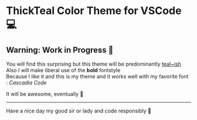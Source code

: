 
# ThickTeal Color Theme for VSCode :computer:

## Warning: Work in Progress :hammer:  

You will find this surprising but this theme will be predominantly <u>teal~ish</u>  
Also I will make liberal use of the **bold** fontstyle  
Because I like it and this is my theme and it works well with my favorite font : *Cascadia Code*  

It will be awesome, eventually  :unicorn:

---

Have a nice day my good sir or lady and code responsibly  :penguin:
